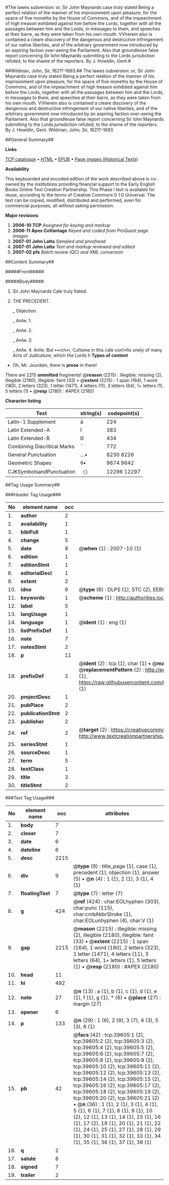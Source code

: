 #The lawes subversion: or, Sir John Maynards case truly stated Being a perfect relation of the manner of his imprisonment upon pleasure, for the space of five moneths by the House of Commons, and of the impeachment of high treason exhibited against him before the Lords, together with all the passages between him and the Lords, in messages to them, and speeches at their barre, as they were taken from his own mouth. VVherein also is contained a cleare discovery of the dangerous and destructive infringement of our native liberties, and of the arbitrary government now introduced by an aspiring faction over-awing the Parliament. Also that groundlesse false report concerning Sir Iohn Maynards submitting to the Lords jurisdiction refuted, to the shame of the reporters. By J. Howldin, Gent.#

##Wildman, John, Sir, 1621?-1693.##
The lawes subversion: or, Sir John Maynards case truly stated Being a perfect relation of the manner of his imprisonment upon pleasure, for the space of five moneths by the House of Commons, and of the impeachment of high treason exhibited against him before the Lords, together with all the passages between him and the Lords, in messages to them, and speeches at their barre, as they were taken from his own mouth. VVherein also is contained a cleare discovery of the dangerous and destructive infringement of our native liberties, and of the arbitrary government now introduced by an aspiring faction over-awing the Parliament. Also that groundlesse false report concerning Sir Iohn Maynards submitting to the Lords jurisdiction refuted, to the shame of the reporters. By J. Howldin, Gent.
Wildman, John, Sir, 1621?-1693.

##General Summary##

**Links**

[TCP catalogue](http://www.ota.ox.ac.uk/tcp/)  • 
[HTML](http://tei.it.ox.ac.uk/tcp/Texts-HTML/free/A66/A66022.html)  • 
[EPUB](http://tei.it.ox.ac.uk/tcp/Texts-EPUB/free/A66/A66022.epub) • 
[Page images (Historical Texts)](https://data.historicaltexts.jisc.ac.uk/view?pubId=eebo-99834954e&pageId=eebo-99834954e-39605-1)

**Availability**

This keyboarded and encoded edition of the
	       work described above is co-owned by the institutions
	       providing financial support to the Early English Books
	       Online Text Creation Partnership. This Phase I text is
	       available for reuse, according to the terms of Creative
	       Commons 0 1.0 Universal. The text can be copied,
	       modified, distributed and performed, even for
	       commercial purposes, all without asking permission.

**Major revisions**

1. __2006-10__ __TCP__ *Assigned for keying and markup*
1. __2006-11__ __Apex CoVantage__ *Keyed and coded from ProQuest page images*
1. __2007-01__ __John Latta__ *Sampled and proofread*
1. __2007-01__ __John Latta__ *Text and markup reviewed and edited*
1. __2007-02__ __pfs__ *Batch review (QC) and XML conversion*

##Content Summary##

#####Front#####

#####Body#####

1. Sir John Maynards Caſe truly ſtated.

1. THE PRECEDENT.

    _ Objection.

    _ Anſw. 1.

    _ Anſw. 2.

    _ Anſw. 3.

    _ Anſw. 4.
Anſw. But ••rch•r, Cuſtome in this caſe conſ•ſts onely of many Acts of Judicature, which the Lords h
**Types of content**

  * Oh, Mr. Jourdain, there is **prose** in there!

There are 2215 **ommitted** fragments! 
 @__reason__ (2215) : illegible: missing (2), illegible (2180), illegible: faint (33)  •  @__extent__ (2215) : 1 span (164), 1 word (180), 2 letters (323), 1 letter (1471), 4 letters (11), 3 letters (64), 1+ letters (1), 5 letters (1)  •  @__resp__ (2180) : #APEX (2180)

**Character listing**


|Text|string(s)|codepoint(s)|
|---|---|---|
|Latin-1 Supplement|à|224|
|Latin Extended-A|ſ|383|
|Latin Extended-B|Ʋ|434|
|Combining             Diacritical Marks|̄|772|
|General Punctuation|…•|8230 8226|
|Geometric Shapes|◊▪|9674 9642|
|CJKSymbolsandPunctuation|〈〉|12296 12297|

##Tag Usage Summary##

###Header Tag Usage###

|No|element name|occ|attributes|
|---|---|---|---|
|1.|__author__|2||
|2.|__availability__|1||
|3.|__biblFull__|1||
|4.|__change__|5||
|5.|__date__|8| @__when__ (1) : 2007-10 (1)|
|6.|__edition__|1||
|7.|__editionStmt__|1||
|8.|__editorialDecl__|1||
|9.|__extent__|2||
|10.|__idno__|6| @__type__ (6) : DLPS (1), STC (2), EEBO-CITATION (1), PROQUEST (1), VID (1)|
|11.|__keywords__|1| @__scheme__ (1) : http://authorities.loc.gov/ (1)|
|12.|__label__|5||
|13.|__langUsage__|1||
|14.|__language__|1| @__ident__ (1) : eng (1)|
|15.|__listPrefixDef__|1||
|16.|__note__|7||
|17.|__notesStmt__|2||
|18.|__p__|11||
|19.|__prefixDef__|2| @__ident__ (2) : tcp (1), char (1)  •  @__matchPattern__ (2) : ([0-9\-]+):([0-9IVX]+) (1), (.+) (1)  •  @__replacementPattern__ (2) : http://eebo.chadwyck.com/downloadtiff?vid=$1&page=$2 (1), https://raw.githubusercontent.com/textcreationpartnership/Texts/master/tcpchars.xml#$1 (1)|
|20.|__projectDesc__|1||
|21.|__pubPlace__|2||
|22.|__publicationStmt__|2||
|23.|__publisher__|2||
|24.|__ref__|2| @__target__ (2) : https://creativecommons.org/publicdomain/zero/1.0/ (1), http://www.textcreationpartnership.org/docs/. (1)|
|25.|__seriesStmt__|1||
|26.|__sourceDesc__|1||
|27.|__term__|5||
|28.|__textClass__|1||
|29.|__title__|3||
|30.|__titleStmt__|2||


###Text Tag Usage###

|No|element name|occ|attributes|
|---|---|---|---|
|1.|__body__|7||
|2.|__closer__|7||
|3.|__date__|6||
|4.|__dateline__|6||
|5.|__desc__|2215||
|6.|__div__|9| @__type__ (9) : title_page (1), case (1), precedent (1), objection (1), answer (5)  •  @__n__ (4) : 1 (1), 2 (1), 3 (1), 4 (1)|
|7.|__floatingText__|7| @__type__ (7) : letter (7)|
|8.|__g__|424| @__ref__ (424) : char:EOLhyphen (303), char:punc (115), char:cmbAbbrStroke (1), char:EOLunhyphen (4), char:V (1)|
|9.|__gap__|2215| @__reason__ (2215) : illegible: missing (2), illegible (2180), illegible: faint (33)  •  @__extent__ (2215) : 1 span (164), 1 word (180), 2 letters (323), 1 letter (1471), 4 letters (11), 3 letters (64), 1+ letters (1), 5 letters (1)  •  @__resp__ (2180) : #APEX (2180)|
|10.|__head__|11||
|11.|__hi__|492||
|12.|__note__|27| @__n__ (13) : a (1), b (1), c (1), d (1), e (1), f (1), g (1), * (6)  •  @__place__ (27) : margin (27)|
|13.|__opener__|6||
|14.|__p__|133| @__n__ (29) : 1 (6), 2 (9), 3 (7), 4 (3), 5 (3), 6 (1)|
|15.|__pb__|42| @__facs__ (42) : tcp:39605:1 (2), tcp:39605:2 (2), tcp:39605:3 (2), tcp:39605:4 (2), tcp:39605:5 (2), tcp:39605:6 (2), tcp:39605:7 (2), tcp:39605:8 (2), tcp:39605:9 (2), tcp:39605:10 (2), tcp:39605:11 (2), tcp:39605:12 (2), tcp:39605:13 (2), tcp:39605:14 (2), tcp:39605:15 (2), tcp:39605:16 (2), tcp:39605:17 (2), tcp:39605:18 (2), tcp:39605:19 (2), tcp:39605:20 (2), tcp:39605:21 (2)  •  @__n__ (36) : 1 (1), 2 (1), 3 (1), 4 (1), 5 (1), 6 (1), 7 (1), 8 (1), 9 (1), 10 (2), 12 (1), 13 (1), 14 (1), 15 (1), 16 (1), 17 (2), 18 (1), 20 (1), 21 (1), 22 (1), 24 (1), 25 (1), 27 (1), 28 (1), 29 (1), 30 (1), 31 (1), 32 (1), 33 (1), 34 (1), 35 (1), 36 (1), 37 (1), 38 (1)|
|16.|__q__|2||
|17.|__salute__|8||
|18.|__signed__|7||
|19.|__trailer__|2||
